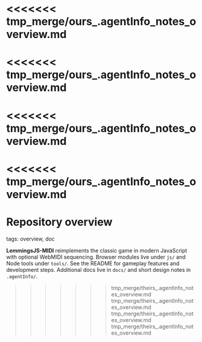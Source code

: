 <<<<<<< tmp_merge/ours_.agentInfo_notes_overview.md
=======
<<<<<<< tmp_merge/ours_.agentInfo_notes_overview.md
=======
<<<<<<< tmp_merge/ours_.agentInfo_notes_overview.md
=======
<<<<<<< tmp_merge/ours_.agentInfo_notes_overview.md
=======
# Repository overview

tags: overview, doc

**LemmingsJS-MIDI** reimplements the classic game in modern JavaScript with optional WebMIDI sequencing. Browser modules live under `js/` and Node tools under `tools/`. See the README for gameplay features and development steps. Additional docs live in `docs/` and short design notes in `.agentInfo/`.
>>>>>>> tmp_merge/theirs_.agentInfo_notes_overview.md
>>>>>>> tmp_merge/theirs_.agentInfo_notes_overview.md
>>>>>>> tmp_merge/theirs_.agentInfo_notes_overview.md
>>>>>>> tmp_merge/theirs_.agentInfo_notes_overview.md
